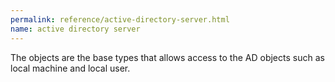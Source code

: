 ```yaml
---
permalink: reference/active-directory-server.html
name: active directory server
---
```


The <active directory server> objects are the base types that allows access to the AD objects such as local machine and local user.